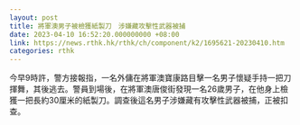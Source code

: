 ```yaml
---
layout: post
title: 將軍澳男子被檢獲紙製刀　涉嫌藏攻擊性武器被捕
date: 2023-04-10 16:52:20.000000000 +08:00
link: https://news.rthk.hk/rthk/ch/component/k2/1695621-20230410.htm
categories: rthk
---
```


今早9時許，警方接報指，一名外傭在將軍澳寶康路目擊一名男子懷疑手持一把刀揮舞，其後逃去。警員到場後，在將軍澳唐俊街發現一名26歲男子，在他身上檢獲一把長約30厘米的紙製刀。調查後這名男子涉嫌藏有攻擊性武器被捕，正被扣查。

